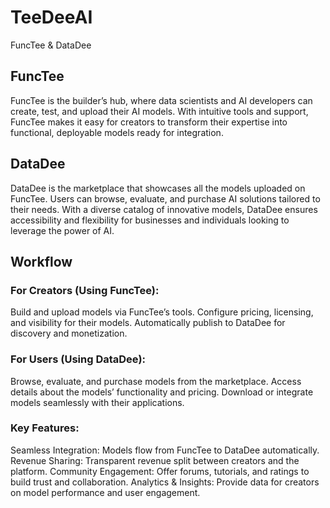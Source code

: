 # TeeDeeAI
FuncTee &amp; DataDee

## FuncTee
FuncTee is the builder’s hub, where data scientists and AI developers can create, test, and upload their AI models. With intuitive tools and support, FuncTee makes it easy for creators to transform their expertise into functional, deployable models ready for integration.

## DataDee
DataDee is the marketplace that showcases all the models uploaded on FuncTee. Users can browse, evaluate, and purchase AI solutions tailored to their needs. With a diverse catalog of innovative models, DataDee ensures accessibility and flexibility for businesses and individuals looking to leverage the power of AI.

## Workflow

### For Creators (Using FuncTee):

Build and upload models via FuncTee’s tools.
Configure pricing, licensing, and visibility for their models.
Automatically publish to DataDee for discovery and monetization.

### For Users (Using DataDee):

Browse, evaluate, and purchase models from the marketplace.
Access details about the models’ functionality and pricing.
Download or integrate models seamlessly with their applications.

### Key Features:

Seamless Integration: Models flow from FuncTee to DataDee automatically.
Revenue Sharing: Transparent revenue split between creators and the platform.
Community Engagement: Offer forums, tutorials, and ratings to build trust and collaboration.
Analytics & Insights: Provide data for creators on model performance and user engagement.